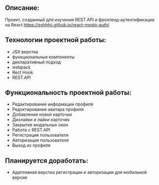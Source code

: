 ## Описание:

Проект, созданный для изучения REST.API и фронтенд-аутентификации на React https://eshhhii.github.io/react-mesto-auth/

## Технологии проектной работы:

- JSX верстка
- функциональные компоненты
- декларативный подход
- webpack
- Rect Hook
- REST.API

## Функциональность проектной работы:

- Редактирование информации профиля
- Редоктирование аватара профиля
- Добавление новой карточки
- Дизлайки и лайки карточек
- Закрытие модальных окон
- Работа с REST.API
- Регистрация пользователя
- Авторизация пользователя
- Выход из профиля

## Планируется доработать:

- Адаптивная верстка регистрации и авторизации для мобильной версии

